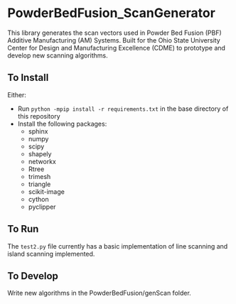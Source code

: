 # PowderBedFusion_ScanGenerator
This library generates the scan vectors used in Powder Bed Fusion (PBF) Additive Manufacturing (AM) Systems. Built for the Ohio State University Center for Design and Manufacturing Excellence (CDME) to prototype and develop new scanning algorithms. 

## To Install
Either:
- Run `python -mpip install -r requirements.txt` in the base directory of this repository
- Install the following packages: 
    - sphinx  
    - numpy  
    - scipy  
    - shapely  
    - networkx  
    - Rtree  
    - trimesh  
    - triangle  
    - scikit-image  
    - cython  
    - pyclipper

## To Run 
The `test2.py` file currently has a basic implementation of line scanning and island scanning implemented.

## To Develop
Write new algorithms in the PowderBedFusion/genScan folder.